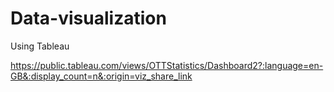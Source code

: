 # Data-visualization
Using Tableau


https://public.tableau.com/views/OTTStatistics/Dashboard2?:language=en-GB&:display_count=n&:origin=viz_share_link
